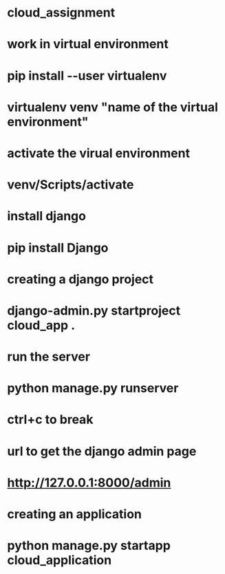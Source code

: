 # cloud_assignment
# work in virtual environment
# pip install --user virtualenv
# virtualenv venv "name of the virtual environment"

# activate the virual environment
# venv/Scripts/activate
 
# install django
# pip install Django

# creating a django project 
# django-admin.py startproject cloud_app .

# run the server
# python manage.py runserver
# ctrl+c to break

# url to get the django admin page
# http://127.0.0.1:8000/admin

# creating an application
# python manage.py startapp cloud_application
